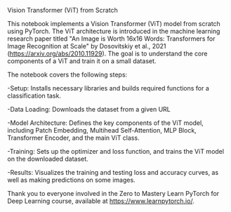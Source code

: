 Vision Transformer (ViT) from Scratch

This notebook implements a Vision Transformer (ViT) model from scratch using PyTorch. The ViT architecture is introduced in the machine learning research paper titled "An Image is Worth 16x16 Words: Transformers for Image Recognition at Scale" by Dosovitskiy et al., 2021 (https://arxiv.org/abs/2010.11929). The goal is to understand the core components of a ViT and train it on a small dataset.

The notebook covers the following steps:

-Setup: Installs necessary libraries and builds required functions for a classification task.

-Data Loading: Downloads the dataset from a given URL

-Model Architecture: Defines the key components of the ViT model, including Patch Embedding, Multihead Self-Attention, MLP Block, Transformer Encoder, and the main ViT class.

-Training: Sets up the optimizer and loss function, and trains the ViT model on the downloaded dataset.

-Results: Visualizes the training and testing loss and accuracy curves, as well as making predictions on some images.

Thank you to everyone involved in the Zero to Mastery Learn PyTorch for Deep Learning course, available at https://www.learnpytorch.io/.
